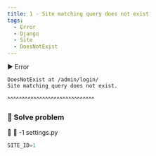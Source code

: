 ```yaml
---
title: 1 - Site matching query does not exist
tags:
  - Error
  - Django
  - Site
  - DoesNotExist
---
```


▶️  Error

```
DoesNotExist at /admin/login/
Site matching query does not exist.
```

^^^^^^^^^^^^^^^^^^^^^^^^^^^^^^
### 💬 Solve problem
 📁 🔁 -1 settings.py
 ```python
SITE_ID=1
```
